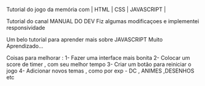 Tutorial do jogo da memória com | HTML | CSS | JAVASCRIPT |

Tutorial do canal  MANUAL DO DEV 
Fiz algumas modificaçoes e implementei responsividade

Um belo tutorial para aprender mais sobre JAVASCRIPT 
Muito Aprendizado...


Coisas para melhorar : 
1- Fazer uma interface mais bonita 
2- Colocar um score de timer , com seu melhor tempo 
3- Criar um botão para reiniciar o jogo 
4- Adicionar novos temas , como por exp - DC , ANIMES ,DESENHOS etc
